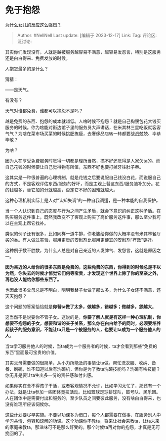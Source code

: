# 免于抱怨

[为什么女儿的反应这么强烈？](https://www.zhihu.com/question/633364716/answer/3328576492)

> Author: #NellNell
> Last update: [编辑于 2023-12-17]
> Link:
> Tag:
> 评论区:
> 泛讨论:

其实你们发现没有，人就是越被服务越容易不满意，越容易发怨言，特别是这服务还是白白得来、免费发放的时候。

人抱怨最多的是什么？

猜猜：

——是天气。

有没有？

天气对谁都免费，谁都可以抱怨不是吗？

越是免费的东西、抱怨的成本就越低。人啥时候不抱怨？就是自己掏腰包花大钱买服务的时候。你为啥能对街边馆子里的服务员大声讲话，在米其林三星吃饭就客客气气？为啥在菜市场买菜的时候挑肥拣瘦，去奢侈品店转一转都要战战兢兢、毕恭毕敬？

为啥？

因为人在享受免费服务时觉得一切都是理所当然，搞不好还觉得是人家欠ta的。而自己花钱的时候要让自己觉得物有所值，东西不好也要打掉牙往肚子吞。

这其实是一种很普遍的心理机制，就是花钱之后要说服自己钱没白花，而说服自己的方式，不是客观评估东西/服务的好坏，而是主观上替这东西/服务脑补加分。花的钱越多，替它加的分就越高，否定它不好的困难就越大。

这种心理机制实际上是人对“认知失调”的一种自我调适，是一种本能的自我保护。

当一个人认识到自己的态度与行为之间产生矛盾，就会下意识的纠正这种矛盾。在购买服务这件事上，既然我改变不了客观上购买了高价服务这件事，那么至少我可以在主观上帮它找补。

类似的例子还有很多，比如同样一道牛排，你老婆给你做的大概率没有米其林餐厅买的香。有人做过实验，服用更贵的安慰剂比服用更便宜的安慰剂“疗效”更好。

这种例子数不胜数，为什么人总是对自己亲近的人发脾气、发怨言，这就是原因之一。

**因为亲近的人给你的很多东西是免费的，这些免费的东西，你得到的时候总是不以为然，你失去的时候才惊觉它们何等宝贵，才发现这个世界上除了你的至亲之外，再也没人能给你那些东西了。**

也因此很多父母总是不明白，明明我替子女做了那么多，为什么子女还不满意，还天天抱怨？

这个问题的答案恰恰就是**你替ta做了太多，做越多，错越多；做越多，怨越大**。

这当然不是说要你不管子女。这说的是，**你要了解人就是有这样一种心理机制，你想要不抱怨的子女，想要和谐的亲子关系，那么你在白白给予的同时，必须要培养起孩子的服务意识，不能让ta只是一个被服务的人，也要让ta成为一个服务他人的人**。

当ta学习服务他人的时候，当ta成为一个服务者的时候，ta才会看到那些“免费的东西”里面最可宝贵的价值。

其实父母需要做的很简单，从小力所能及的事情让ta做。帮忙洗衣服、收纳、备餐、刷碗，谁不知道以后有洗碗机，但你是为了教ta洗碗技能吗？洗碗有啥技能？你无非是要让ta生出多一份的责任感和付出感。

如果你实在舍不得孩子干活，或者客观情况不允许，比如学习太忙了，那还有一个办法，就是让ta参加一些团体竞技活动。比如篮球足球排球队，鼓号队、民乐团。人在团体中是需要付出和服务的，至少队员之间要彼此服务，没有啥白白得来，也没有谁理所应该伺候你。

这些计划要尽早实施。不要以功课多为借口，每个人都需要在做事、在服务别人中学习共情、包容和谅解的功课。这个功课你不教ta，将来让社会来教ta，让ta未来的家庭来教ta，那滋味可不是那么好受的。那个时候ta再对你的抱怨，才真是无可挽回的了。
